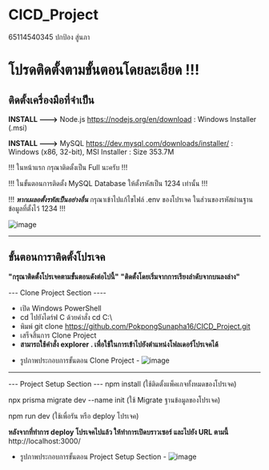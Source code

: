 # CICD_Project
65114540345  ปกป้อง สู่นภา

# โปรดติดตั้งตามขั้นตอนโดยละเอียด !!!

## ติดตั้งเครื่องมือที่จำเป็น
**INSTALL --->** Node.js
https://nodejs.org/en/download : Windows Installer (.msi)

**INSTALL --->** MySQL
https://dev.mysql.com/downloads/installer/ : Windows (x86, 32-bit), MSI Installer : Size 353.7M

!!! ในหน้าแรก กรุณาติดตั้งเป็น Full นะครับ !!!

!!! ในขั้นตอนการติดตั้ง MySQL Database ให้ตั้งรหัสเป็น 1234 เท่านั้น !!!

!!! ***หากเผลอตั้งรหัสเป็นอย่างอื่น*** กรุณาเข้าไปแก้ไขไฟล์ .env ของโปรเจค ในส่วนของรหัสผ่านฐานข้อมูลที่ตั้งไว้ 1234 !!!

![image](https://github.com/user-attachments/assets/1481c157-6e0e-4ff6-a812-cfadd2728110)


---------------------------------

## ขั้นตอนการาติดตั้งโปรเจค
**"กรุณาติดตั้งโปรเจคตามขั้นตอนดังต่อไปนี้"**
**"ติดตั้งโดยเริ่มจากการเรียงลำดับจากบนลงล่าง"**

--- Clone Project Section ----
* เปิด Windows PowerShell
* cd ไปยังไดร์ฟ C ด้วยคำสั่ง cd C:\
* พิมพ์ git clone https://github.com/PokpongSunapha16/CICD_Project.git
* เสร็จสิ้นการ Clone Project
* **สามารถใช้คำสั่ง explorer . เพื่อใช้ในการเข้าไปยังตำแหน่งโฟลเดอร์โปรเจคได้**

- รูปภาพประกอบการขั้นตอน Clone Project -
![image](https://github.com/user-attachments/assets/7e1006b7-d09e-4814-bfd2-dd64cd78c7f9)

---------------------------------

--- Project Setup Section ---
npm install
(ใช้ติดตั้งแพ็คเกจทั้งหมดของโปรเจค)

npx prisma migrate dev --name init
(ใช้ Migrate ฐานข้อมูลของโปรเจค)

npm run dev
(ใช้เพื่อรัน หรือ deploy โปรเจค)

**หลังจากที่ทำการ deploy โปรเจคไปแล้ว ให้ทำการเปิดบราวเซอร์ และไปยัง URL ตามนี้**
http://localhost:3000/

- รูปภาพประกอบการขั้นตอน Project Setup Section -
![image](https://github.com/user-attachments/assets/019834ab-553d-497e-a615-cce9daea32f6)

